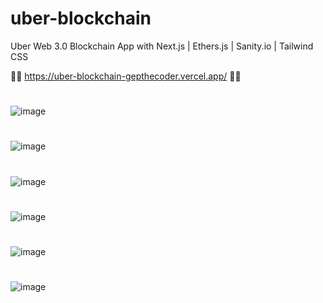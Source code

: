 ﻿# uber-blockchain
Uber Web 3.0 Blockchain App with Next.js | Ethers.js | Sanity.io | Tailwind CSS

📌📍 https://uber-blockchain-gepthecoder.vercel.app/ 📌📍
#

![image](https://user-images.githubusercontent.com/38008294/170698950-3a86fc05-2487-436c-bb91-4eeb5a0404e8.png)
#
![image](https://user-images.githubusercontent.com/38008294/170699052-480c08d5-8e88-47ad-a9c2-4c2b1c1cce63.png)
#
![image](https://user-images.githubusercontent.com/38008294/170699222-189acf58-1e26-43fc-9ab1-a66618ccda9c.png)
#
![image](https://user-images.githubusercontent.com/38008294/170699359-9c9f3ad3-7be2-4b78-8652-3dcbb2d380fa.png)
#
![image](https://user-images.githubusercontent.com/38008294/170699487-c6544c09-1a32-4834-aa95-8fbea4d61ff5.png)
#
![image](https://user-images.githubusercontent.com/38008294/170699552-e5043b93-d202-4724-ac01-ddae6d72a115.png)